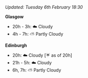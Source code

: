 *Updated: Tuesday 6th February 18:30*

**Glasgow**

* 20h - 3h: :cloud: Cloudy
* 4h - 7h: :partly_sunny: Partly Cloudy

**Edinburgh**

* 20h: :cloud: Cloudy [:umbrella: as of 20h]
* 21h - 5h: :cloud: Cloudy
* 6h, 7h: :partly_sunny: Partly Cloudy
